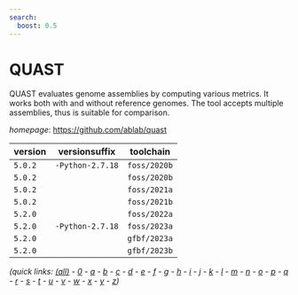 ```yaml
---
search:
  boost: 0.5
---
```

# QUAST

QUAST evaluates genome assemblies by computing various metrics. It works both with and without reference genomes. The tool accepts multiple assemblies, thus is suitable for comparison.

*homepage*: <https://github.com/ablab/quast>

version | versionsuffix | toolchain
--------|---------------|----------
``5.0.2`` | ``-Python-2.7.18`` | ``foss/2020b``
``5.0.2`` |  | ``foss/2020b``
``5.0.2`` |  | ``foss/2021a``
``5.0.2`` |  | ``foss/2021b``
``5.2.0`` |  | ``foss/2022a``
``5.2.0`` | ``-Python-2.7.18`` | ``foss/2023a``
``5.2.0`` |  | ``gfbf/2023a``
``5.2.0`` |  | ``gfbf/2023b``


*(quick links: [(all)](../index.md) - [0](../0/index.md) - [a](../a/index.md) - [b](../b/index.md) - [c](../c/index.md) - [d](../d/index.md) - [e](../e/index.md) - [f](../f/index.md) - [g](../g/index.md) - [h](../h/index.md) - [i](../i/index.md) - [j](../j/index.md) - [k](../k/index.md) - [l](../l/index.md) - [m](../m/index.md) - [n](../n/index.md) - [o](../o/index.md) - [p](../p/index.md) - [q](../q/index.md) - [r](../r/index.md) - [s](../s/index.md) - [t](../t/index.md) - [u](../u/index.md) - [v](../v/index.md) - [w](../w/index.md) - [x](../x/index.md) - [y](../y/index.md) - [z](../z/index.md))*

